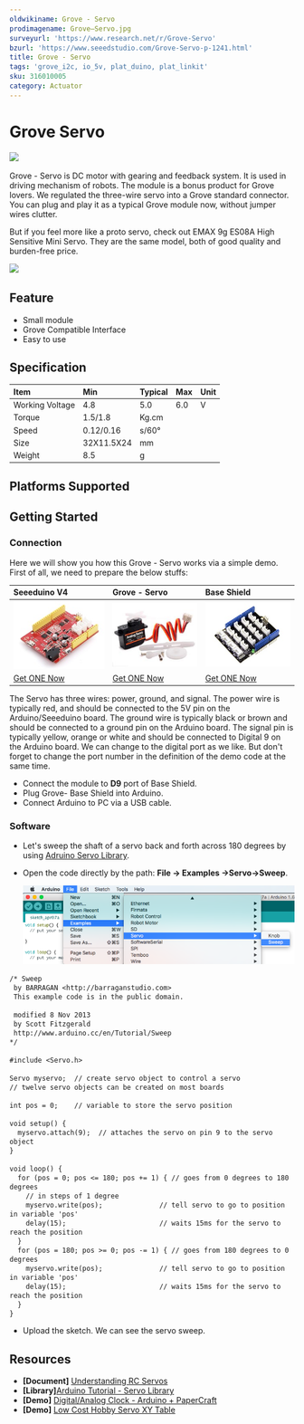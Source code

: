 ```yaml
---
oldwikiname: Grove - Servo
prodimagename: Grove—Servo.jpg
surveyurl: 'https://www.research.net/r/Grove-Servo'
bzurl: 'https://www.seeedstudio.com/Grove-Servo-p-1241.html'
title: Grove - Servo
tags: 'grove_i2c, io_5v, plat_duino, plat_linkit'
sku: 316010005
category: Actuator
---
```


# Grove Servo

![](https://github.com/SeeedDocument/Grove-Servo/raw/master/img/Grove—Servo.jpg)

Grove - Servo is DC motor with gearing and feedback system. It is used in driving mechanism of robots. The module is a bonus product for Grove lovers. We regulated the three-wire servo into a Grove standard connector. You can plug and play it as a typical Grove module now, without jumper wires clutter.

But if you feel more like a proto servo, check out EMAX 9g ES08A High Sensitive Mini Servo. They are the same model, both of good quality and burden-free price.

[![](https://github.com/SeeedDocument/Seeed-WiKi/raw/master/docs/images/300px-Get_One_Now_Banner-ragular.png)](https://www.seeedstudio.com/Grove-Servo-p-1241.html)

## Feature

* Small module
* Grove Compatible Interface
* Easy to use

## Specification

|  Item |  Min |  Typical |  Max |  Unit |
| :--- | :--- | :--- | :--- | :--- |
|  Working Voltage |  4.8 |  5.0 |  6.0 |  V |
|  Torque |  1.5/1.8 |  Kg.cm |  |  |
|  Speed |  0.12/0.16 |  s/60° |  |  |
|  Size |  32X11.5X24 |  mm |  |  |
|  Weight |  8.5 |  g |  |  |

## Platforms Supported

## Getting Started

### Connection

Here we will show you how this Grove - Servo works via a simple demo. First of all, we need to prepare the below stuffs:

| Seeeduino V4 | Grove - Servo | Base Shield |
| :--- | :--- | :--- |
| ![enter image description here](https://raw.githubusercontent.com/SeeedDocument/Grove_Light_Sensor/master/images/gs_1.jpg) | ![enter image description here](https://github.com/SeeedDocument/Grove-Servo/raw/master/img/Grove%20Servo_s.jpg) | ![enter image description here](https://raw.githubusercontent.com/SeeedDocument/Grove_Light_Sensor/master/images/gs_4.jpg) |
| [Get ONE Now](http://www.seeedstudio.com/Seeeduino-V4.2-p-2517.html) | [Get ONE Now](https://www.seeedstudio.com/Grove-Servo-p-1241.html) | [Get ONE Now](https://www.seeedstudio.com/Base-Shield-V2-p-1378.html) |

The Servo has three wires: power, ground, and signal. The power wire is typically red, and should be connected to the 5V pin on the Arduino/Seeeduino board. The ground wire is typically black or brown and should be connected to a ground pin on the Arduino board. The signal pin is typically yellow, orange or white and should be connected to Digital 9 on the Arduino board. We can change to the digital port as we like. But don't forget to change the port number in the definition of the demo code at the same time.

* Connect the module to **D9** port of Base Shield.
* Plug Grove- Base Shield into Arduino.
* Connect Arduino to PC via a USB cable.

### Software

* Let's sweep the shaft of a servo back and forth across 180 degrees by using [Adruino Servo Library](http://arduino.cc/en/Reference/Servo).
* Open the code directly by the path: **File -&gt; Examples -&gt;Servo-&gt;Sweep**.

  ![](https://github.com/SeeedDocument/Grove-Servo/raw/master/img/library%20example.jpg)

```text
/* Sweep
 by BARRAGAN <http://barraganstudio.com>
 This example code is in the public domain.

 modified 8 Nov 2013
 by Scott Fitzgerald
 http://www.arduino.cc/en/Tutorial/Sweep
*/

#include <Servo.h>

Servo myservo;  // create servo object to control a servo
// twelve servo objects can be created on most boards

int pos = 0;    // variable to store the servo position

void setup() {
  myservo.attach(9);  // attaches the servo on pin 9 to the servo object
}

void loop() {
  for (pos = 0; pos <= 180; pos += 1) { // goes from 0 degrees to 180 degrees
    // in steps of 1 degree
    myservo.write(pos);              // tell servo to go to position in variable 'pos'
    delay(15);                       // waits 15ms for the servo to reach the position
  }
  for (pos = 180; pos >= 0; pos -= 1) { // goes from 180 degrees to 0 degrees
    myservo.write(pos);              // tell servo to go to position in variable 'pos'
    delay(15);                       // waits 15ms for the servo to reach the position
  }
}
```

* Upload the sketch. We can see the servo sweep.

## Resources

* **\[Document\]** [Understanding RC Servos](http://www.rchelicopterfun.com/rc-servos.html)
* **\[Library\]**[Arduino Tutorial - Servo Library](https://www.arduino.cc/en/Reference/Servo)
* **\[Demo\]** [Digital/Analog Clock - Arduino + PaperCraft](http://www.instructables.com/id/DigitalAnalog-Clock-Arduino-PaperCraft/?ALLSTEPS)
* **\[Demo\]** [Low Cost Hobby Servo XY Table](http://www.instructables.com/id/Low-Cost-Hobby-Servo-XY-Table/?ALLSTEPS)

